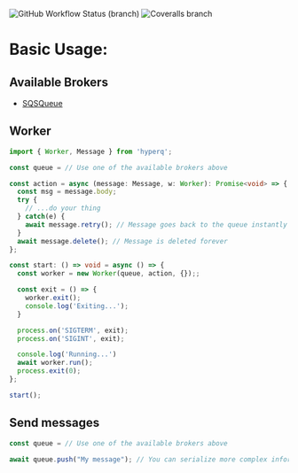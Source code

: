 ![GitHub Workflow Status (branch)](https://img.shields.io/github/workflow/status/alepaez/hyper-queue/tests/main)
![Coveralls branch](https://img.shields.io/coveralls/github/alepaez/hyper-queue/main)

# Basic Usage:

## Available Brokers

- [SQSQueue](https://github.com/alepaez/hyper-queue-sqs)

## Worker

```typescript
import { Worker, Message } from 'hyperq';

const queue = // Use one of the available brokers above

const action = async (message: Message, w: Worker): Promise<void> => {
  const msg = message.body;
  try {
    // ...do your thing
  } catch(e) {
    await message.retry(); // Message goes back to the queue instantly
  }
  await message.delete(); // Message is deleted forever
};

const start: () => void = async () => {
  const worker = new Worker(queue, action, {});;

  const exit = () => {
    worker.exit();
    console.log('Exiting...');
  }

  process.on('SIGTERM', exit);
  process.on('SIGINT', exit);

  console.log('Running...')
  await worker.run();
  process.exit(0);
};

start();
```

## Send messages

```typescript
const queue = // Use one of the available brokers above

await queue.push("My message"); // You can serialize more complex information using JSON
```

